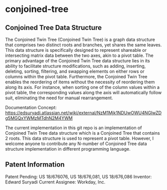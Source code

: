 # conjoined-tree

## Conjoined Tree Data Structure

The Conjoined Twin Tree (Conjoined Twin Tree) is a graph data structure that comprises two distinct roots and branches, 
yet shares the same leaves. This data structure is specifically designed to represent shareable or intersecting matrix 
data between the two axes, akin to a pivot table. The primary advantage of the Conjoined Twin Tree data structure lies 
in its ability to facilitate structure modifications, such as adding, inserting, deleting, sorting, filtering, and 
swapping elements on either rows or columns within the pivot table. Furthermore, the Conjoined Twin Tree enables the 
reordering of items without the necessity of reordering them along its axis. For instance, when sorting one of the 
column values within a pivot table, the corresponding values along the axis will automatically follow suit, eliminating 
the need for manual rearrangement.

Documentation Concept: https://edsuryadi.atlassian.net/wiki/external/NzM1Mjk1NDUwOWU4NGIwZDg5MGQxYWMzMTdhN2M4YWM

The current implementation in this git repo is an implementation of Conjoined Twin Tree data structure which is a 
Conjoined Tree that contains 2 roots. This data structure is used to represent a pivot table. However, I welcome anyone
to contribute any N-number of Conjoined Tree data structure implementation in different programming language.

## Patent Information
Patent Pending: US 18/676076, US 18/676,081, US 18/676,086
Inventor: Edward Suryadi
Current Assignee: Workday, Inc.